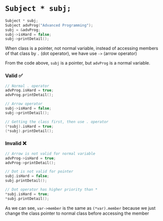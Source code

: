 # `Subject * subj;`

```cpp
Subject * subj;
Subject advProg("Advanced Programming");
subj = &advProg;
subj->isHard = false;
subj->printDetail();
```

When class is a pointer, not normal variable, instead of accessing members of that class by `.` (dot operator), we have use `->` (arrow operator)

From the code above, `subj` is a pointer, but `advProg` is a normal variable.

### Valid ✅

```cpp
// Normal . operator
advProg.isHard = true;
advProg.printDetail();

// Arrow operator
subj->isHard = false;
subj->printDetail();

// Getting the class first, then use . operator
(*subj).isHard = true;
(*subj).printDetail();
```

### Invalid ❌

```cpp
// Arrow is not valid for normal variable
advProg->isHard = true;
advProg->printDetail();

// Dot is not valid for pointer
subj.isHard = false;
subj.printDetail();

// Dot operator has higher priority than *
*subj.isHard = true;
*subj.printDetail();
```

As we can see, `var->member` is the same as `(*var).member` because we just change the class pointer to normal class before accessing the member
